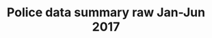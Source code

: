 ---
schema: default
title: Police data summary raw Jan-Jun 2017
organization: SCMPD
notes: Weekly crime rates and call-ins by category from Jan-Jun 2017
resources:
  - name: Police data summary raw Jan-Jun 2017
    url: >-
      https://github.com/opensavannah/police-data-raw-source-files/blob/master/Compiled/Total%20Juristiction.csv
    format: csv
  - name: Police data detail raw Mar 19-25 2017
    url: >-
      https://github.com/opensavannah/police-report-data/blob/master/Compiled/compstat%20we%2003-25-17%20details.csv
    format: csv
license: ''
category:
  - Uncategorized
maintainer: Roy Mosby
maintainer_email: roy.e.mosby@gmail.com
---
